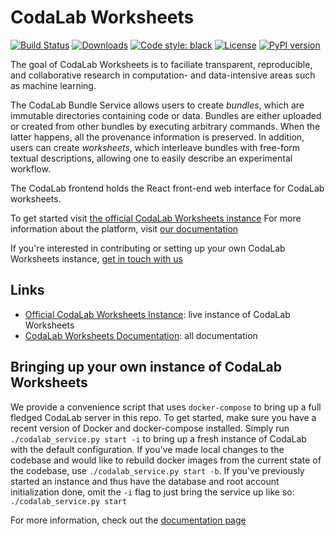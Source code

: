 # CodaLab Worksheets
[![Build Status](https://travis-ci.org/codalab/codalab-worksheets.svg?branch=master)](https://travis-ci.org/codalab/codalab-worksheets.svg?branch=master)
[![Downloads](https://pepy.tech/badge/codalab)](https://pepy.tech/project/codalab)
[![Code style: black](https://img.shields.io/badge/code%20style-black-000000.svg)](https://github.com/ambv/black)
[![License](https://img.shields.io/badge/License-Apache%202.0-blue.svg)](https://opensource.org/licenses/Apache-2.0)
[![PyPI version](https://badge.fury.io/py/codalab.svg)](https://badge.fury.io/py/codalab)

The goal of CodaLab Worksheets is to faciliate transparent, reproducible, and
collaborative research in computation- and data-intensive areas such as machine
learning.

The CodaLab Bundle Service allows users to create *bundles*, which are
immutable directories containing code or data.  Bundles are either
uploaded or created from other bundles by executing arbitrary commands.
When the latter happens, all the provenance information is preserved.  In
addition, users can create *worksheets*, which interleave bundles with
free-form textual descriptions, allowing one to easily describe an experimental
workflow.

The CodaLab frontend holds the React front-end web interface for CodaLab worksheets.

To get started visit [the official CodaLab Worksheets instance](https://worksheets.codalab.org/)
For more information about the platform, visit [our documentation](https://codalab-worksheets.readthedocs.io/en/latest)

If you're interested in contributing or setting up your own CodaLab Worksheets instance, [get in touch with us](mailto:codalab.worksheets@gmail.com)


## Links

* [Official CodaLab Worksheets Instance](https://worksheets.codalab.org/): live instance of CodaLab Worksheets
* [CodaLab Worksheets Documentation](https://codalab-worksheets.readthedocs.io/en/latest/): all documentation

## Bringing up your own instance of CodaLab Worksheets

We provide a convenience script that uses `docker-compose` to bring up a full fledged CodaLab server in this repo.
To get started, make sure you have a recent version of Docker and docker-compose installed.
Simply run `./codalab_service.py start -i` to bring up a fresh instance of CodaLab with the default configuration.
If you've made local changes to the codebase and would like to rebuild docker images from the current state of the codebase, 
use `./codalab_service.py start -b`.
If you've previously started an instance and thus have the database and root account initialization done, omit the `-i` flag to just bring the service up like so: `./codalab_service.py start`

For more information, check out the [documentation page](https://codalab-worksheets.readthedocs.io/en/latest/Server-Setup)
